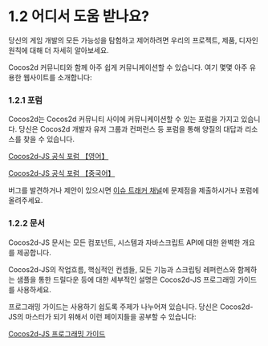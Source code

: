 # 1.2 어디서 도움 받나요?

당신의 게임 개발의 모든 가능성을 탐험하고 제어하려면 우리의 프로젝트, 제품, 디자인 원칙에 대해 더 자세히 알아보세요.

Cocos2d 커뮤니티와 함께 아주 쉽게 커뮤니케이션할 수 있습니다. 여기 몇몇 아주 유용한 웹사이트를 소개합니다:

### 1.2.1 포럼

Cocos2d는 Cocos2d 커뮤니티 사이에 커뮤니케이션할 수 있는 포럼을 가지고 있습니다. 당신은 Cocos2d 개발자 유저 그룹과 컨퍼런스 등 포럼을 통해 양질의 대답과 리소스를 찾을 수 있습니다.

[Cocos2d-JS 공식 포럼 【영어】](http://discuss.cocos2d-x.org/category/cocos2d-x/javascript)

[Cocos2d-JS 공식 포럼 【중국어】](http://www.cocoachina.com/bbs/thread.php?fid=59)

버그를 발견하거나 제안이 있으시면 [이슈 트래커 채널](http://www.cocos2d-x.org)에 문제점을 제출하시거나 포럼에 올려주세요.

### 1.2.2 문서

Cocos2d-JS 문서는 모든 컴포넌트, 시스템과 자바스크립트 API에 대한 완벽한 개요를 제공합니다.

Cocos2d-JS의 작업흐름, 핵심적인 컨셉들, 모든 기능과 스크립팅 레퍼런스와 함께하는 샘플을 통한 드릴다운 등에 대한 세부적인 설명은 Cocos2d-JS 프로그래밍 가이드를 사용하세요.

프로그래밍 가이드는 사용하기 쉽도록 주제가 나누어져 있습니다. 당신은 Cocos2d-JS의 마스터가 되기 위해서 이런 페이지들을 공부할 수 있습니다:

[Cocos2d-JS 프로그래밍 가이드]()
